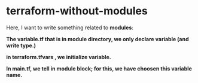 # terraform-without-modules

Here, I want to write something related to **modules**:

**The variable.tf that is in module directory, we only declare variable (and write type.)**


**in terraform.tfvars , we initialize variable.**


**In main.tf, we tell in module block; for this, we have choosen this variable name.** 






